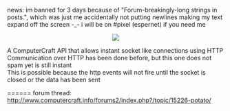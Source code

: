 news: im banned for 3 days because of "Forum-breakingly-long strings in posts.", which was just me accidentally not putting newlines making my text expand off the screen -_- i will be on #pixel (espernet) if you need me

<p align="center"><img src="http://i.imgur.com/FeNFuvI.png"></p>

A ComputerCraft API that allows instant socket like connections using HTTP<br>
Communication over HTTP has been done before, but this one does not spam yet is still instant<br>
This is possible because the http events will not fire until the socket is closed or the data has been sent<br>

======
forum thread: http://www.computercraft.info/forums2/index.php?/topic/15226-potato/
